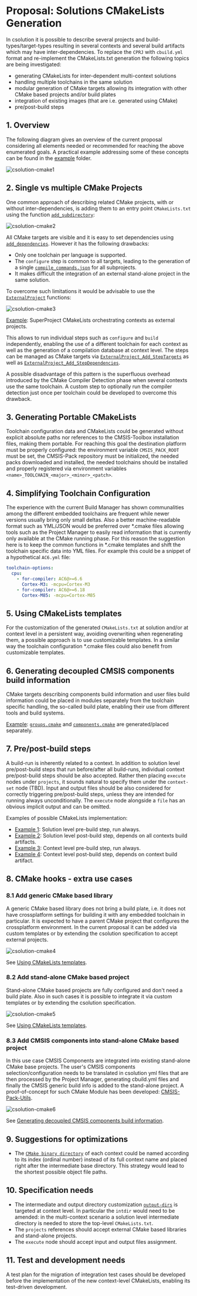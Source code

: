 # Proposal: Solutions CMakeLists Generation

In csolution it is possible to describe several projects and build-types/target-types resulting in several contexts and several build artifacts which may have inter-dependencies. To replace the `CPRJ` with `cbuild.yml` format and re-implement the CMakeLists.txt generation the following topics are being investigated:

- generating CMakeLists for inter-dependent multi-context solutions
- handling multiple toolchains in the same solution
- modular generation of CMake targets allowing its integration with other CMake based projects and/or build plates
- integration of existing images (that are i.e. generated using CMake)​
- pre/post-build steps

## 1. Overview

The following diagram gives an overview of the current proposal considering all elements needed or recommended for reaching the above enumerated goals. A practical example addressing some of these concepts can be found in the [example](example/README.md) folder.

![csolution-cmake1](images/csolution-cmake1.drawio.svg)

## 2. Single vs multiple CMake Projects

One common approach of describing related CMake projects, with or without inter-dependencies, is adding them to an entry point `CMakeLists.txt` using the function [`add_subdirectory`](https://cmake.org/cmake/help/latest/command/add_subdirectory.html):

![csolution-cmake2](images/csolution-cmake2.drawio.svg)

All CMake targets are visible and it is easy to set dependencies using [`add_dependencies`](https://cmake.org/cmake/help/latest/command/add_dependencies.html).
However it has the following drawbacks:
- Only one toolchain per language is supported.
- The `configure` step is common to all targets, leading to the generation of a single [`compile_commands.json`](https://cmake.org/cmake/help/latest/variable/CMAKE_EXPORT_COMPILE_COMMANDS.html) for all subprojects.
- It makes difficult the integration of an external stand-alone project in the same solution.


To overcome such limitations it would be advisable to use the [`ExternalProject`](https://cmake.org/cmake/help/latest/module/ExternalProject.html#externalproject) functions:

![csolution-cmake3](images/csolution-cmake3.drawio.svg)

[Example](example/tmp/CMakeLists.txt#L70): SuperProject CMakeLists orchestrating contexts as external projects.

This allows to run individual steps such as `configure` and `build` independently, enabling the use of a different toolchain for each context as well as the generation of a compilation database at context level. The steps can be managed as CMake targets via [`ExternalProject_Add_StepTargets`](https://cmake.org/cmake/help/latest/module/ExternalProject.html#command:externalproject_add_steptargets) as well as [`ExternalProject_Add_StepDependencies`](https://cmake.org/cmake/help/latest/module/ExternalProject.html#command:externalproject_add_stepdependencies).

A possible disadvantage of this pattern is the superfluous overhead introduced by the CMake Compiler Detection phase when several contexts use the same toolchain. A custom step to optionally run the compiler detection just once per toolchain could be developed to overcome this drawback.

## 3. Generating Portable CMakeLists

Toolchain configuration data and CMakeLists could be generated without explicit absolute paths nor references to the CMSIS-Toolbox installation files, making them portable.
For reaching this goal the destination platform must be properly configured: the environment variable `CMSIS_PACK_ROOT` must be set, the CMSIS-Pack repository must be initialized, the needed packs downloaded and installed, the needed toolchains should be installed and properly registered via environment variables `<name>_TOOLCHAIN_<major>_<minor>_<patch>`.

## 4. Simplifying Toolchain Configuration

The experience with the current Build Manager has shown communalities among the different embedded toolchains are frequent while newer versions usually bring only small deltas. Also a better machine-readable format such as YML/JSON would be preferred over *.cmake files allowing tools such as the Project Manager to easily read information that is currently only available at the CMake running phase.
For this reason the suggestion here is to keep the common functions in *.cmake templates and shift the toolchain specific data into YML files. For example this could be a snippet of a hypothetical `AC6.yml` file:
```yml
toolchain-options:
  cpu:
    - for-compiler: AC6@>=6.6
      Cortex-M3: -mcpu=Cortex-M3
    - for-compiler: AC6@>=6.18
      Cortex-M85: -mcpu=Cortex-M85
```

## 5. Using CMakeLists templates

For the customization of the generated `CMakeLists.txt` at solution and/or at context level in a persistent way, avoiding overwriting when regenerating them, a possible approach is to use customizable templates.
In a similar way the toolchain configuration *.cmake files could also benefit from customizable templates.

## 6. Generating decoupled CMSIS components build information

CMake targets describing components build information and user files build information could be placed in modules separately from the toolchain specific handling, the so-called build plate, enabling their use from different tools and build systems.

[Example](example/tmp/project/ARMCM3/App/CMakeLists.txt#L25): [`groups.cmake`](example/tmp/project/ARMCM3/App/groups.cmake) and [`components.cmake`](example/tmp/project/ARMCM3/App/components.cmake) are generated/placed separately.

## 7. Pre/post-build steps

A build-run is inherently related to a context. In addition to solution level pre/post-build steps that run before/after all build-runs, individual context pre/post-build steps should be also accepted. Rather then placing `execute` nodes under `projects`, it sounds natural to specify them under the `context-set` node (TBD). 
Input and output files should be also considered for correctly triggering pre/post-build steps, unless they are intended for running always unconditionally. The `execute` node alongside a `file` has an obvious implicit output and can be omitted.

Examples of possible CMakeLists implementation:
- [Example 1](example/tmp/CMakeLists.txt#L116): Solution level pre-build step, run always.
- [Example 2](example/tmp/CMakeLists.txt#L126): Solution level post-build step, depends on all contexts build artifacts.
- [Example 3](example/tmp/CMakeLists.txt#L96): Context level pre-build step, run always.
- [Example 4](example/tmp/CMakeLists.txt#L101): Context level post-build step, depends on context build artifact.

## 8. CMake hooks - extra use cases

### 8.1 Add generic CMake based library

A generic CMake based library does not bring a build plate, i.e. it does not have crossplatform settings for building it with any embedded toolchain in particular. It is expected to have a parent CMake project that configures the crossplatform environment.
In the current proposal it can be added via custom templates or by extending the csolution specification to accept external projects.

![csolution-cmake4](images/csolution-cmake4.drawio.svg)

See [Using CMakeLists templates](#5-using-cmakelists-templates).

### 8.2 Add stand-alone CMake based project

Stand-alone CMake based projects are fully configured and don't need a build plate. Also in such cases it is possible to integrate it via custom templates or by extending the csolution specification.

![csolution-cmake5](images/csolution-cmake5.drawio.svg)

See [Using CMakeLists templates](#5-using-cmakelists-templates).

### 8.3 Add CMSIS components into stand-alone CMake based project

In this use case CMSIS Components are integrated into existing stand-alone CMake base projects.
The user's CMSIS components selection/configuration needs to be translated in csolution yml files that are then processed by the Project Manager, generating cbuild.yml files and finally the CMSIS generic build info is added to the stand-alone project.
A proof-of-concept for such CMake Module has been developed:
[CMSIS-Pack-Utils](https://github.com/brondani/cmsis-pack-utils). 

![csolution-cmake6](images/csolution-cmake6.drawio.svg)

See [Generating decoupled CMSIS components build information](#6-generating-decoupled-cmsis-components-build-information).

## 9. Suggestions for optimizations

- The [`CMake binary directory`](https://cmake.org/cmake/help/latest/variable/CMAKE_BINARY_DIR.html) of each context could be named according to its index (ordinal number) instead of its full context name and placed right after the intermediate base directory. This strategy would lead to the shortest possible object file paths.

## 10. Specification needs

- The intermediate and output directory customization [`output-dirs`](https://github.com/Open-CMSIS-Pack/cmsis-toolbox/blob/main/docs/YML-Input-Format.md#output-dirs) is targeted at context level. In particular the `intdir` would need to be amended: in the multi-context scenario a solution level intermediate directory is needed to store the top-level `CMakeLists.txt`.
- The `projects` references should accept external CMake based libraries and stand-alone projects.
- The `execute` node should accept input and output files assignment.

## 11. Test and development needs

A test plan for the migration of integration test cases should be developed before the implementation of the new context-level CMakeLists, enabling its test-driven development.
